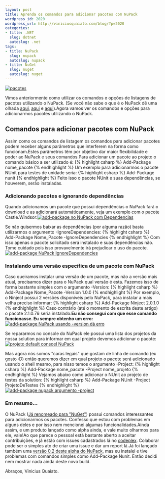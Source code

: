 ```yaml
--- 
layout: post
title: Aprenda os comandos para adicionar pacotes com NuPack
wordpress_id: 2020
wordpress_url: http://viniciusquaiato.com/blog/?p=2020
categories: 
- title: .NET
  slug: dotnet
  autoslug: .net
tags: 
- title: NuPack
  slug: nupack
  autoslug: nupack
- title: NuGet
  slug: nuget
  autoslug: nuget
---
```



[![](http://viniciusquaiato.com/images_posts/pacotes-150x150.jpg "pacotes")](http://viniciusquaiato.com/images_posts/pacotes.jpg)

Vimos anteriormente como utilizar os comandos e opções de listagens de pacotes utilizando o NuPack. (Se você não sabe o que é o NuPack dê uma olhada [aqui](http://viniciusquaiato.com/blog/aprenda-os-comandos-de-listagem-do-nupack/), [aqui](http://viniciusquaiato.com/blog/nupack-uma-das-melhores-invencoes-da-microsoft/) e [aqui](http://unplugged.giggio.net/unplugged/post/NuPack-porque-voce-deveria-se-importar.aspx)).Agora vamos ver os comandos e opções para adicionarmos pacotes utilizando o NuPack.

## Comandos para adicionar pacotes com NuPack
Assim como os comandos de listagem os comandos para adicionar pacotes podem receber alguns parâmetros que interferem na forma como funcionam.Estes parâmetros têm por objetivo dar maior flexibilidade e poder ao NuPack e seus comandos.Para adicionar um pacote ao projeto o comando básico a ser utilizado é: 
{% highlight csharp %}
Add-Package nome_pacote
{% endhighlight %}
Um exemplo para adicionarmos o pacote NUnit para testes de unidade seria:
{% highlight csharp %}
Add-Package nunit
{% endhighlight %}
Feito isso o pacote NUnit e suas dependências, se houverem, serão instaladas.

### Adicionando pacotes e ignorando dependências


Quando adicionamos um pacote que possui dependências o NuPack fará o download e as adicionará automáticamente, veja um exemplo com o pacote Castle.Windsor:[![add-package no NuPack com Dependencias](http://viniciusquaiato.com/images_posts/add-package_nupack_com_dependencias-300x129.png "add-package no NuPack com Dependencias")](http://viniciusquaiato.com/images_posts/add-package_nupack_com_dependencias.png)



Se não quisermos baixar as dependências (por alguma razão) basta utilizarmos o argumento -IgnoreDependencies:
{% highlight csharp %}
Add-Package Nome_Pacote -IgnoreDependencies
{% endhighlight %}
Com isso apenas o pacote solicitado será instalado e suas dependências não. Tome cuidado pois isso provavelmente irá prejudicar o uso do pacote.[![add-package NuPack IgnoreDependencies](http://viniciusquaiato.com/images_posts/add-package__nupack_ignoredependencies-300x129.png "add-package NuPack IgnoreDependencies")](http://viniciusquaiato.com/images_posts/add-package__nupack_ignoredependencies.png)



### Instalando uma versão específica de um pacote com NuPack


Caso queiramos instalar uma versão de um pacote, mas não a versão mais atual, precisamos dizer para o NuPack qual versão é esta. Fazemos isso de forma bastante simples com o argumento -Version:
{% highlight csharp %}
Add-Package Nome_Pacote -Version 1.0.0
{% endhighlight %}
Por exemplo, o Ninject possui 2 versões disponíveis pelo NuPack, para instalar a mais velha preciso informar:
{% highlight csharp %}
Add-Package Ninject 2.0.1.0
{% endhighlight %}
Caso contrário (até o momento de escrita deste artigo) o pacote 2.1.0.76 seria instalado.**Eu não consegui com que esse comando funcionasse. Eu sempre obtenho um erro:**[![add-package NuPack usando -version dá erro](http://viniciusquaiato.com/images_posts/add-package_nupack_-version_error-300x76.png "add-package NuPack usando -version dá erro")](http://viniciusquaiato.com/images_posts/add-package_nupack_-version_error.png)



Se repararmos no console do NuPack ele possui uma lista dos projetos da nossa solution para informar em qual projeto devemos adicionar o pacote:[![projeto default consoel NuPack](http://viniciusquaiato.com/images_posts/projeto_default-300x115.png "projeto default consoel NuPack")](http://viniciusquaiato.com/images_posts/projeto_default.png)



Mas agora nós somos "caras legais" que gostam de linha de comando (eu gosto :D) então queremos dizer em qual projeto o pacote será adicionado usando o shell mesmo, para nisso temos o argumento -Project:
{% highlight csharp %}
Add-Package nome_pacote -Project nome_projeto
{% endhighlight %}
Vejamos abaixo como adicionar o NUnit ao projeto de testes da solution:
{% highlight csharp %}
Add-Package NUnit -Project ProjetoDeTestes
{% endhighlight %}
[![add-package nupack argumento -project ](http://viniciusquaiato.com/images_posts/add-package_nupack_-project-300x177.png "add-package nupack argumento -project ")](http://viniciusquaiato.com/images_posts/add-package_nupack_-project.png)



### Em resumo...
O NuPack ([Já renomeado para "NuGet"](http://haacked.com/archive/2010/10/29/nupack-is-now-nuget.aspx)) possui comandos interessantes para adicionarmos os pacotes. Confesso que estou com problemas em alguns deles e por isso nem mencionei algumas funcionalidades.Ainda assim, e um produto lançado como alpha ainda, e vale muito olharmos para ele, vale!Ao que parece o pessoal está bastante aberto a aceitar contribuições, e já estão com issues cadastrados lá no [codeplex](http://nuget.codeplex.com/workitem/list/basic). Colaborar pode ser o simples ato de criar uma issue e dar um report lá.Já foi lançado também uma [versão 0.2 deste alpha do NuPack](http://nuget.codeplex.com/releases/view/54662), mas eu instalei e tive problemas com comandos simples como Add-Package Nunit. Então decidi nem mostrar nada ainda deste novo build.

Abraços,
Vinicius Quaiato.
